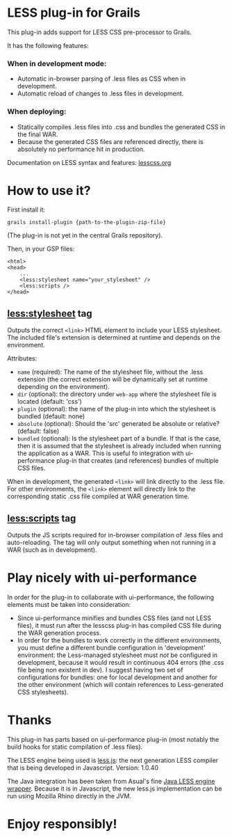 # LESS plug-in for Grails

This plug-in adds support for LESS CSS pre-processor to Grails.

It has the following features:

### When in development mode:
 * Automatic in-browser parsing of .less files as CSS when in development.
 * Automatic reload of changes to .less files in development.

### When deploying:
 * Statically compiles .less files into .css and bundles the generated CSS in the final WAR.
 * Because the generated CSS files are referenced directly, there is absolutely no performance hit in production.

Documentation on LESS syntax and features: [lesscss.org](http://lesscss.org)


# How to use it?

First install it:

    grails install-plugin {path-to-the-plugin-zip-file}

(The plug-in is not yet in the central Grails repository).

Then, in your GSP files:

    <html>
    <head>
        ...
        <less:stylesheet name="your_stylesheet" />
        <less:scripts />
    </head>


## <less:stylesheet> tag

Outputs the correct `<link>` HTML element to include your LESS stylesheet.
The included file's extension is determined at runtime and depends on the environment.

Attributes:

  * `name` (required): The name of the stylesheet file, without the .less extension (the correct extension will be dynamically
  set at runtime depending on the environment).
  * `dir` (optional): the directory under `web-app` where the stylesheet file is located (default: 'css')
  * `plugin` (optional): the name of the plug-in into which the stylesheet is bundled (default: none)
  * `absolute` (optional): Should the 'src' generated be absolute or relative? (default: false)
  * `bundled` (optional): Is the stylesheet part of a bundle. If that is the case, then it is assumed that
  the stylesheet is already included when running the application as a WAR. This is useful fo
  integration with ui-performance plug-in that creates (and references) bundles of multiple CSS files.

When in development, the generated `<link>` will link directly to the .less file.
For other environments, the `<link>` element will directly link to the corresponding static .css file
compiled at WAR generation time.

## <less:scripts> tag

Outputs the JS scripts required for in-browser compilation of .less files and auto-reloading.
The tag will only output something when not running in a WAR (such as in development).

# Play nicely with ui-performance

In order for the plug-in to collaborate with ui-performance, the following elements must be taken
into consideration:

 * Since ui-performance minifies and bundles CSS files (and not LESS files), it must run after the lesscss plug-in has
 compiled CSS file during the WAR generation process.
 * In order for the bundles to work correctly in the different environments, you must define a different
 bundle configuration in 'development' environment: the Less-managed stylesheet must *not* be configured in
 development, because it would result in continuous 404 errors (the .css file being non existent in dev).
 I suggest having two set of configurations for bundles: one for local development and another for the other
 environment (which will contain references to Less-generated CSS stylesheets).


# Thanks

This plug-in has parts based on ui-performance plug-in (most notably the build hooks for static compilation of .less files).

The LESS engine being used is [less.js](https://github.com/cloudhead/less.js/tree/): the next generation LESS compiler that is being developed in Javascript.
Version: 1.0.40

The Java integration has been taken from Asual's fine [Java LESS engine wrapper](https://github.com/asual/lesscss-engine).
Because it is in Javascript, the new less.js implementation can be run using Mozilla Rhino directly in the JVM.

# Enjoy responsibly!
